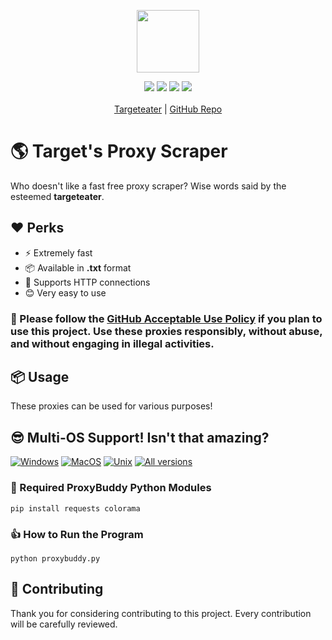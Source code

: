 <p align="center">
<a href="https://github.com/targeteater/proxybuddy">
    <img src="https://www.freeiconspng.com/uploads/scroll-background-png-8.png" width="100px">
  </a>
</p>

<p align="center">
<img src="https://img.shields.io/badge/website-soon-b52d2d">
  <img src="https://img.shields.io/badge/stable-true-success">
  <!--<img src="https://img.shields.io/website/websiteurl">-->
  <img src="https://img.shields.io/github/last-commit/targeteater/proxybuddy">
  <img src="https://img.shields.io/github/license/targeteater/proxybuddy">
  <br>
  <br>
  <a href="https://github.com/targeteater">Targeteater</a> | <a href="https://github.com/targeteater/proxybuddy">GitHub Repo</a>
</p>

# 🌎 Target's Proxy Scraper
Who doesn't like a fast free proxy scraper? Wise words said by the esteemed **targeteater**.

## ❤️ Perks
* ⚡ Extremely fast
* 📦 Available in **.txt** format
* 🔐 Supports HTTP connections
* 😊 Very easy to use

### 🛑 Please follow the [GitHub Acceptable Use Policy](https://docs.github.com/en/site-policy/acceptable-use-policies/github-acceptable-use-policies) if you plan to use this project. Use these proxies responsibly, without abuse, and without engaging in illegal activities.

## 📦 Usage
These proxies can be used for various purposes!

## 😎 Multi-OS Support! Isn't that amazing?

[![Windows](https://img.shields.io/badge/-Windows_x64-blue.svg?style=for-the-badge&logo=windows)](https://proxifly.dev/download?download=windows)
[![MacOS](https://img.shields.io/badge/-MacOS-lightblue.svg?style=for-the-badge&logo=apple)](https://proxifly.dev/download?download=macos)
[![Unix](https://img.shields.io/badge/-Linux/BSD-red.svg?style=for-the-badge&logo=linux)](https://proxifly.dev/download?download=linux)
[![All versions](https://img.shields.io/badge/-All_Versions-lightgrey.svg?style=for-the-badge)](https://proxifly.dev/download?download=null)


### 🙌 Required ProxyBuddy Python Modules

```shell
pip install requests colorama
```

### 👍 How to Run the Program

```shell
python proxybuddy.py
```

## 🧸 Contributing
Thank you for considering contributing to this project. Every contribution will be carefully reviewed.
